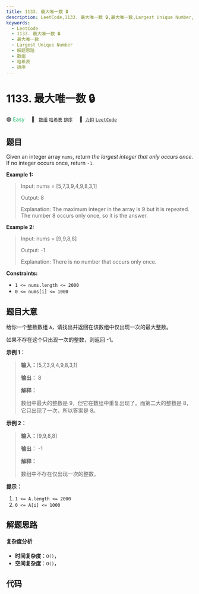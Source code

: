 ```yaml
---
title: 1133. 最大唯一数 🔒
description: LeetCode,1133. 最大唯一数 🔒,最大唯一数,Largest Unique Number,解题思路,数组,哈希表,排序
keywords:
  - LeetCode
  - 1133. 最大唯一数 🔒
  - 最大唯一数
  - Largest Unique Number
  - 解题思路
  - 数组
  - 哈希表
  - 排序
---
```


# 1133. 最大唯一数 🔒

🟢 <font color=#15bd66>Easy</font>&emsp; 🔖&ensp; [`数组`](/tag/array.md) [`哈希表`](/tag/hash-table.md) [`排序`](/tag/sorting.md)&emsp; 🔗&ensp;[`力扣`](https://leetcode.cn/problems/largest-unique-number) [`LeetCode`](https://leetcode.com/problems/largest-unique-number)

## 题目

Given an integer array `nums`, return _the largest integer that only occurs
once_. If no integer occurs once, return `-1`.



**Example 1:**

> Input: nums = [5,7,3,9,4,9,8,3,1]
> 
> Output: 8
> 
> Explanation: The maximum integer in the array is 9 but it is repeated. The number 8 occurs only once, so it is the answer.

**Example 2:**

> Input: nums = [9,9,8,8]
> 
> Output: -1
> 
> Explanation: There is no number that occurs only once.

**Constraints:**

  * `1 <= nums.length <= 2000`
  * `0 <= nums[i] <= 1000`


## 题目大意

给你一个整数数组 `A`，请找出并返回在该数组中仅出现一次的最大整数。

如果不存在这个只出现一次的整数，则返回 -1。



**示例 1：**

> 
> 
> 
> 
> 
> **输入：**[5,7,3,9,4,9,8,3,1]
> 
> **输出：** 8
> 
> **解释：**
> 
> 数组中最大的整数是 9，但它在数组中重复出现了。而第二大的整数是 8，它只出现了一次，所以答案是 8。
> 
> 

**示例 2：**

> 
> 
> 
> 
> 
> **输入：**[9,9,8,8]
> 
> **输出：** -1
> 
> **解释：**
> 
> 数组中不存在仅出现一次的整数。
> 
> 



**提示：**

  1. `1 <= A.length <= 2000`
  2. `0 <= A[i] <= 1000`


## 解题思路

#### 复杂度分析

- **时间复杂度**：`O()`，
- **空间复杂度**：`O()`，

## 代码

```javascript

```